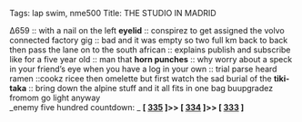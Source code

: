 Tags: lap swim, nme500
Title: THE STUDIO IN MADRID
  
∆659 :: with a nail on the left **eyelid** :: conspirez to get assigned the volvo connected factory gig :: bad and it was empty so two full km back to back then pass the lane on to the south african :: explains publish and subscribe like for a five year old :: man that **horn punches** :: why worry about a speck in your friend’s eye when you have a log in your own :: trial parse heard ramen ::cookz ricee then omelette but first watch the sad burial of the **tiki-taka** :: bring down the alpine stuff and it all fits in one bag buupgradez fromom go light anyway  
_enemy five hundred countdown: _  **[ [335](https://www.allmusic.com/album/since-i-left-you-mw0000015172?1670321860501) ]>> [ [334](https://www.allmusic.com/album/band-on-the-run-mw0000190865) ]>> [ [333](https://www.allmusic.com/album/hms-fable-mw0000245509) ]**  
